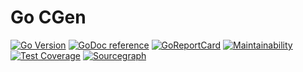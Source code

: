 # Go CGen

[![Go Version](https://img.shields.io/github/go-mod/go-version/joscha-alisch/go-cgen.svg)](https://github.com/joscha-alisch/go-cgen)
[![GoDoc reference](https://img.shields.io/badge/godoc-reference-blue.svg)](https://godoc.org/github.com/joscha-alisch/go-cgen)
[![GoReportCard](https://goreportcard.com/badge/github.com/joscha-alisch/go-cgen)](https://goreportcard.com/report/github.com/joscha-alisch/go-cgen)
[![Maintainability](https://api.codeclimate.com/v1/badges/75d5757fe6a001f6ea1b/maintainability)](https://codeclimate.com/github/joscha-alisch/go-cgen/maintainability)
[![Test Coverage](https://codecov.io/gh/joscha-alisch/go-cgen/branch/main/graph/badge.svg?token=898J1INMMX)](https://codecov.io/gh/joscha-alisch/go-cgen)
[![Sourcegraph](https://sourcegraph.com/github.com/joscha-alisch/go-cgen/-/badge.svg)](https://sourcegraph.com/joscha-alisch/go-cgen?badge)

